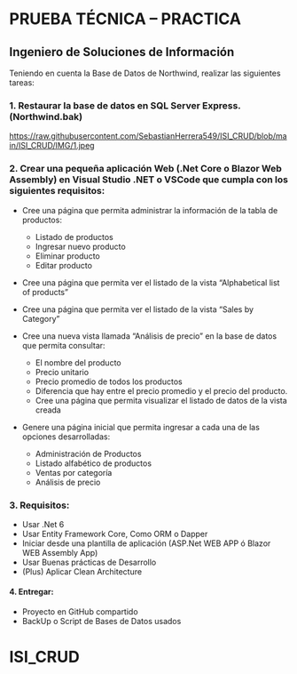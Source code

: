 # PRUEBA TÉCNICA – PRACTICA 
## Ingeniero de Soluciones de Información

Teniendo en cuenta la Base de Datos de Northwind, realizar las siguientes tareas:

### 1. Restaurar la base de datos en SQL Server Express. (Northwind.bak)
https://raw.githubusercontent.com/SebastianHerrera549/ISI_CRUD/blob/main/ISI_CRUD/IMG/1.jpeg

### 2. Crear una pequeña aplicación Web (.Net Core o Blazor Web Assembly) en Visual Studio .NET o VSCode que cumpla con los siguientes requisitos:
  - Cree una página que permita administrar la información de la tabla de productos:
      - Listado de productos
      - Ingresar nuevo producto
      - Eliminar producto
      - Editar producto
        
  - Cree una página que permita ver el listado de la vista “Alphabetical list of products”
  - Cree una página que permita ver el listado de la vista “Sales by Category”
  - Cree una nueva vista llamada “Análisis de precio” en la base de datos que permita consultar:
      - El nombre del producto
      - Precio unitario
      - Precio promedio de todos los productos
      - Diferencia que hay entre el precio promedio y el precio del producto.
      - Cree una página que permita visualizar el listado de datos de la vista creada

  - Genere una página inicial que permita ingresar a cada una de las opciones desarrolladas:
      - Administración de Productos
      - Listado alfabético de productos
      - Ventas por categoría
      - Análisis de precio

### 3. Requisitos:
  - Usar .Net 6
  - Usar Entity Framework Core, Como ORM o Dapper
  - Iniciar desde una plantilla de aplicación (ASP.Net WEB APP ó Blazor WEB Assembly App)
  - Usar Buenas prácticas de Desarrollo
  - (Plus) Aplicar Clean Architecture

#### 4. Entregar:
  - Proyecto en GitHub compartido
  - BackUp o Script de Bases de Datos usados
# ISI_CRUD
